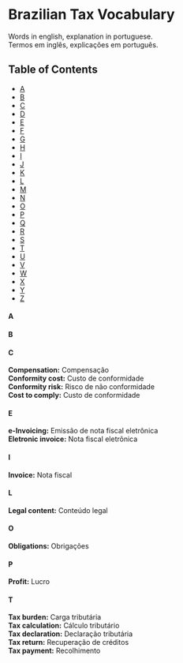 # Brazilian Tax Vocabulary

Words in english, explanation in portuguese.   
Termos em inglês, explicações em português.

## Table of Contents  

* [A](#a)
* [B](#b)
* [C](#c)
* [D](#d)
* [E](#e)
* [F](#f)
* [G](#g)
* [H](#h)
* [I](#i)
* [J](#j)
* [K](#k)
* [L](#l)
* [M](#m)
* [N](#n)
* [O](#o)
* [P](#p)
* [Q](#q)
* [R](#r)
* [S](#s)
* [T](#t)
* [U](#u)
* [V](#v)
* [W](#w)
* [X](#x)
* [Y](#y)
* [Z](#z)

#### A


#### B


#### C

**Compensation:** Compensação  
**Conformity cost:** Custo de conformidade  
**Conformity risk:** Risco de não conformidade  
**Cost to comply:** Custo de conformidade  

#### E

**e-Invoicing:** Emissão de nota fiscal eletrônica  
**Eletronic invoice:** Nota fiscal eletrônica  

#### I

**Invoice:** Nota fiscal  

#### L

**Legal content:** Conteúdo legal

#### O

**Obligations:** Obrigações

#### P

**Profit:** Lucro

#### T

**Tax burden:** Carga tributária  
**Tax calculation:** Cálculo tributário  
**Tax declaration:** Declaração tributária  
**Tax return:** Recuperação de créditos  
**Tax payment:** Recolhimento  
